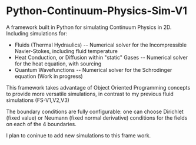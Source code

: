 # Python-Continuum-Physics-Sim-V1
A framework built in Python for simulating Continuum Physics in 2D.
Including simulations for:
* Fluids (Thermal Hydraulics) -- Numerical solver for the Incompressible Navier-Stokes, including fluid temperature
* Heat Conduction, or Diffusion within "static" Gases -- Numerical solver for the heat equation, with sourcing
* Quantum Wavefunctions -- Numerical solver for the Schrodinger equation (Work in progress)

This framework takes advantage of Object Oriented Programming concepts to provide more versatile simulations, in contrast to my previous fluid simulations (FS-V1,V2,V3)

The boundary conditions are fully configurable: one can choose Dirichlet (fixed value) or Neumann (fixed normal derivative) conditions for the fields on each of the 4 boundaries.

I plan to coninue to add new simulations to this frame work.
